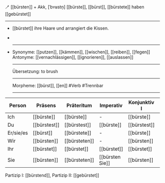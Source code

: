 🪥 [[bürsten]] + Akk, [ˈbʏʁstn̩]
[[bürste]], [[bürst]], [[bürstete]]
haben [[gebürstet]]

---

- [[bürstet]] ihre Haare und arrangiert die Kissen.
-
- ***

  Synonyme: [[putzen]], [[kämmen]], [[wischen]], [[reiben]], [[fegen]]
  Antonyme: [[vernachlässigen]], [[ignorieren]], [[auslassen]]

  ***

  Übersetzung: to brush

  ***

  Morpheme: [[bürst]], [[en]]
  #Verb #Trennbar

  ***

| Person    | Präsens      | Präteritum    | Imperativ       | Konjunktiv I | Konjunktiv II |
| --------- | ------------ | ------------- | --------------- | ------------ | ------------- |
| Ich       | [[bürste]]   | [[bürste]]    | -               | [[bürste]]   | [[bürstete]]  |
| Du        | [[bürstest]] | [[bürstest]]  | [[bürste]]      | [[bürstest]] | [[bürstest]]  |
| Er/sie/es | [[bürst]]    | [[bürstete]]  | -               | [[bürste]]   | [[bürstete]]  |
| Wir       | [[bürsten]]  | [[bürsteten]] | -               | [[bürsten]]  | [[bürsteten]] |
| Ihr       | [[bürstet]]  | [[bürstet]]   | [[bürstet]]     | [[bürstet]]  | [[bürstet]]   |
| Sie       | [[bürsten]]  | [[bürsteten]] | [[bürsten Sie]] | [[bürsten]]  | [[bürsteten]] |

Partizip I: [[bürstend]], Partizip II: [[gebürstet]]
